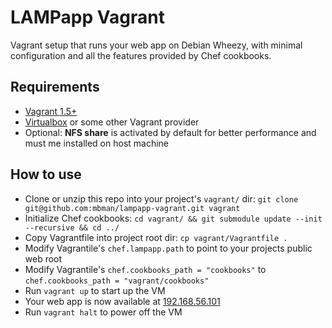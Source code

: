 # LAMPapp Vagrant

Vagrant setup that runs your web app on Debian Wheezy, with
minimal configuration and all the features provided by Chef cookbooks.

## Requirements

   * [Vagrant 1.5+](http://www.vagrantup.com/)
   * [Virtualbox](https://www.virtualbox.org/) or some other Vagrant provider
   * Optional: **NFS share** is activated by default for better performance and must me installed on host machine

## How to use

   * Clone or unzip this repo into your project's `vagrant/` dir:
   `git clone git@github.com:mbman/lampapp-vagrant.git vagrant`
   * Initialize Chef cookbooks:
   `cd vagrant/ && git submodule update --init --recursive && cd ../`
   * Copy Vagrantfile into project root dir:
   `cp vagrant/Vagrantfile .`
   * Modify Vagrantile's `chef.lampapp.path` to point to your projects public web root
   * Modify Vagrantile's `chef.cookbooks_path = "cookbooks"` to `chef.cookbooks_path = "vagrant/cookbooks"`
   * Run `vagrant up` to start up the VM
   * Your web app is now available at [192.168.56.101](https://192.168.56.101/)
   * Run `vagrant halt` to power off the VM